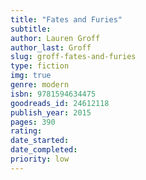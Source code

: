 ```yaml
---
title: "Fates and Furies"
subtitle: 
author: Lauren Groff
author_last: Groff
slug: groff-fates-and-furies
type: fiction
img: true
genre: modern
isbn: 9781594634475
goodreads_id: 24612118
publish_year: 2015
pages: 390
rating: 
date_started:
date_completed:
priority: low
---
```

